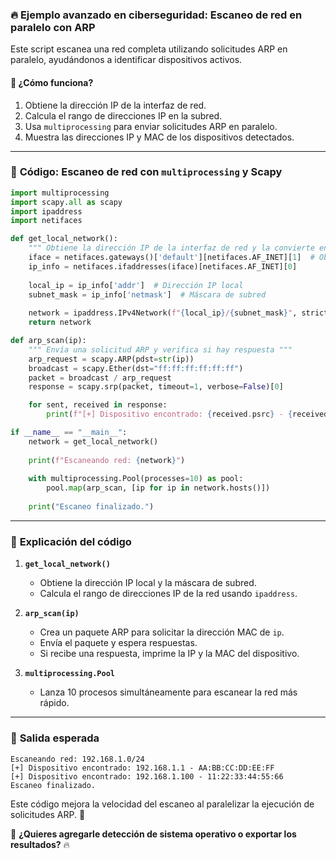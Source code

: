 ### 🔥 **Ejemplo avanzado en ciberseguridad: Escaneo de red en paralelo con ARP**
Este script escanea una red completa utilizando solicitudes ARP en paralelo, ayudándonos a identificar dispositivos activos.

#### 📌 **¿Cómo funciona?**
1. Obtiene la dirección IP de la interfaz de red.
2. Calcula el rango de direcciones IP en la subred.
3. Usa `multiprocessing` para enviar solicitudes ARP en paralelo.
4. Muestra las direcciones IP y MAC de los dispositivos detectados.

---

### 🔹 **Código: Escaneo de red con `multiprocessing` y Scapy**
```python
import multiprocessing
import scapy.all as scapy
import ipaddress
import netifaces

def get_local_network():
    """ Obtiene la dirección IP de la interfaz de red y la convierte en un rango de IPs """
    iface = netifaces.gateways()['default'][netifaces.AF_INET][1]  # Obtiene la interfaz activa
    ip_info = netifaces.ifaddresses(iface)[netifaces.AF_INET][0]
    
    local_ip = ip_info['addr']  # Dirección IP local
    subnet_mask = ip_info['netmask']  # Máscara de subred
    
    network = ipaddress.IPv4Network(f"{local_ip}/{subnet_mask}", strict=False)
    return network

def arp_scan(ip):
    """ Envía una solicitud ARP y verifica si hay respuesta """
    arp_request = scapy.ARP(pdst=str(ip))
    broadcast = scapy.Ether(dst="ff:ff:ff:ff:ff:ff")
    packet = broadcast / arp_request
    response = scapy.srp(packet, timeout=1, verbose=False)[0]

    for sent, received in response:
        print(f"[+] Dispositivo encontrado: {received.psrc} - {received.hwsrc}")

if __name__ == "__main__":
    network = get_local_network()
    
    print(f"Escaneando red: {network}")
    
    with multiprocessing.Pool(processes=10) as pool:
        pool.map(arp_scan, [ip for ip in network.hosts()])
    
    print("Escaneo finalizado.")
```

---

### 🔹 **Explicación del código**
1. **`get_local_network()`**  
   - Obtiene la dirección IP local y la máscara de subred.
   - Calcula el rango de direcciones IP de la red usando `ipaddress`.

2. **`arp_scan(ip)`**  
   - Crea un paquete ARP para solicitar la dirección MAC de `ip`.
   - Envía el paquete y espera respuestas.
   - Si recibe una respuesta, imprime la IP y la MAC del dispositivo.

3. **`multiprocessing.Pool`**  
   - Lanza 10 procesos simultáneamente para escanear la red más rápido.

---

### 📌 **Salida esperada**
```
Escaneando red: 192.168.1.0/24
[+] Dispositivo encontrado: 192.168.1.1 - AA:BB:CC:DD:EE:FF
[+] Dispositivo encontrado: 192.168.1.100 - 11:22:33:44:55:66
Escaneo finalizado.
```

Este código mejora la velocidad del escaneo al paralelizar la ejecución de solicitudes ARP. 🚀  

📌 **¿Quieres agregarle detección de sistema operativo o exportar los resultados?** 🔥